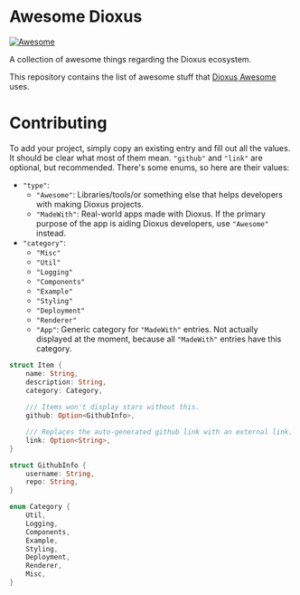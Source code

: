 # **Awesome Dioxus**
 
[![Awesome](https://cdn.rawgit.com/sindresorhus/awesome/d7305f38d29fed78fa85652e3a63e154dd8e8829/media/badge.svg)](https://github.com/sindresorhus/awesome)

A collection of awesome things regarding the Dioxus ecosystem.

This repository contains the list of awesome stuff that [Dioxus Awesome](https://dioxuslabs.com/awesome) uses.

# Contributing

To add your project, simply copy an existing entry and fill out all the values. It should be clear what most of them mean. `"github"` and `"link"` are optional, but recommended. There's some enums, so here are their values:

- `"type"`:
  - `"Awesome"`: Libraries/tools/or something else that helps developers with making Dioxus projects.
  - `"MadeWith"`: Real-world apps made with Dioxus. If the primary purpose of the app is aiding Dioxus developers, use `"Awesome"` instead.
- `"category"`:
  - `"Misc"`
  - `"Util"`
  - `"Logging"`
  - `"Components"`
  - `"Example"`
  - `"Styling"`
  - `"Deployment"`
  - `"Renderer"`
  - `"App"`: Generic category for `"MadeWith"` entries. Not actually displayed at the moment, because all `"MadeWith"` entries have this category.

```rust
struct Item {
    name: String,
    description: String,
    category: Category,
    
    /// Items won't display stars without this.
    github: Option<GithubInfo>,

    /// Replaces the auto-generated github link with an external link.
    link: Option<String>,
}

struct GithubInfo {
    username: String,
    repo: String,
}

enum Category {
    Util,
    Logging,
    Components,
    Example,
    Styling,
    Deployment,
    Renderer,
    Misc,
}
```
